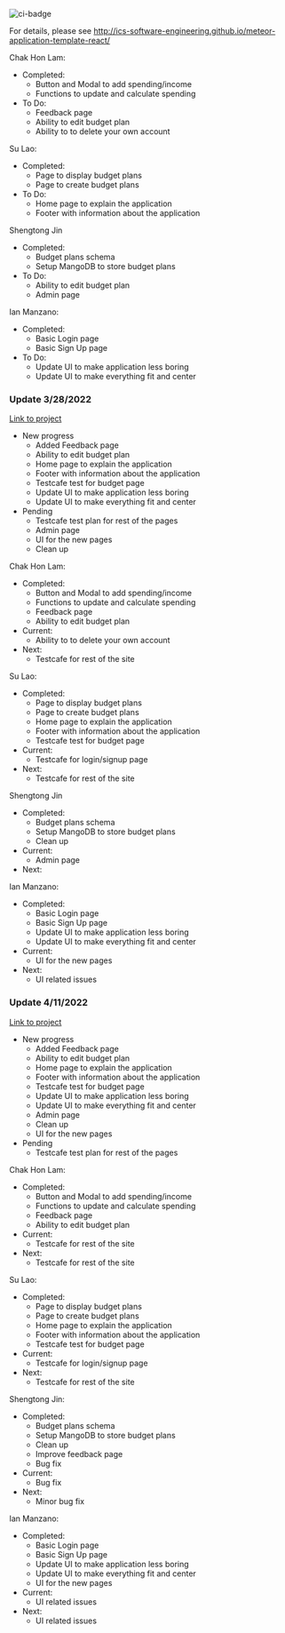 ![ci-badge](https://github.com/ics-software-engineering/meteor-application-template-react/workflows/ci-meteor-application-template-react/badge.svg)

For details, please see http://ics-software-engineering.github.io/meteor-application-template-react/

Chak Hon Lam:
 - Completed:
   - Button and Modal to add spending/income
   - Functions to update and calculate spending
 - To Do:
   - Feedback page
   - Ability to edit budget plan
   - Ability to to delete your own account

Su Lao:
 - Completed:
   - Page to display budget plans
   - Page to create budget plans
 - To Do:
   - Home page to explain the application
   - Footer with information about the application

Shengtong Jin
 - Completed:
   - Budget plans schema
   - Setup MangoDB to store budget plans
 - To Do:
   - Ability to edit budget plan
   - Admin page

Ian Manzano:
- Completed:
    - Basic Login page
    - Basic Sign Up page
- To Do:
    - Update UI to make application less boring
    - Update UI to make everything fit and center

### Update 3/28/2022
[Link to project](https://github.com/bug-catchers/just-budget)

 - New progress
   - Added Feedback page
   - Ability to edit budget plan
   - Home page to explain the application
   - Footer with information about the application
   - Testcafe test for budget page
   - Update UI to make application less boring
   - Update UI to make everything fit and center
 - Pending
   - Testcafe test plan for rest of the pages
   - Admin page
   - UI for the new pages
   - Clean up 

Chak Hon Lam:
 - Completed:
   - Button and Modal to add spending/income
   - Functions to update and calculate spending
   - Feedback page
   - Ability to edit budget plan
 - Current:
   - Ability to to delete your own account
 - Next:
   - Testcafe for rest of the site

Su Lao:
 - Completed:
   - Page to display budget plans
   - Page to create budget plans
   - Home page to explain the application
   - Footer with information about the application
   - Testcafe test for budget page
 - Current:
   - Testcafe for login/signup page
 - Next:
   - Testcafe for rest of the site 

Shengtong Jin
 - Completed:
   - Budget plans schema
   - Setup MangoDB to store budget plans
   - Clean up
 - Current:
   - Admin page
 - Next:

Ian Manzano:
 - Completed:
   - Basic Login page
   - Basic Sign Up page
   - Update UI to make application less boring
   - Update UI to make everything fit and center
 - Current:
   - UI for the new pages
 - Next:
   - UI related issues

### Update 4/11/2022
[Link to project](https://github.com/bug-catchers/just-budget)

- New progress
   - Added Feedback page
   - Ability to edit budget plan
   - Home page to explain the application
   - Footer with information about the application
   - Testcafe test for budget page
   - Update UI to make application less boring
   - Update UI to make everything fit and center
   - Admin page
   - Clean up
   - UI for the new pages
- Pending
   - Testcafe test plan for rest of the pages

Chak Hon Lam:
- Completed:
   - Button and Modal to add spending/income
   - Functions to update and calculate spending
   - Feedback page
   - Ability to edit budget plan
- Current:
   - Testcafe for rest of the site
- Next:
   - Testcafe for rest of the site

Su Lao:
- Completed:
   - Page to display budget plans
   - Page to create budget plans
   - Home page to explain the application
   - Footer with information about the application
   - Testcafe test for budget page
- Current:
   - Testcafe for login/signup page
- Next:
   - Testcafe for rest of the site

Shengtong Jin:
- Completed:
   - Budget plans schema
   - Setup MangoDB to store budget plans
   - Clean up
   - Improve feedback page
   - Bug fix
- Current:
   - Bug fix
- Next:
   - Minor bug fix

Ian Manzano:
- Completed:
   - Basic Login page
   - Basic Sign Up page
   - Update UI to make application less boring
   - Update UI to make everything fit and center
   - UI for the new pages
- Current:
   - UI related issues
- Next:
   - UI related issues